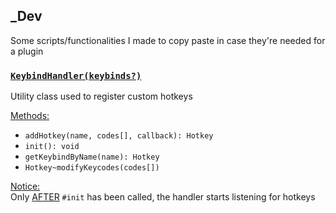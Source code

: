 

## _Dev

Some scripts/functionalities I made to copy paste in case they're needed for a plugin

### [`KeybindHandler(keybinds?)`](https://github.com/Zedruc/BetterDCStuff/blob/dev/_dev/keybindHandler.js)

Utility class used to register custom hotkeys

<ins>Methods:</ins>
* `addHotkey(name, codes[], callback): Hotkey`
* `init(): void`
* `getKeybindByName(name): Hotkey`
* `Hotkey~modifyKeycodes(codes[])`

<ins>Notice:</ins>  
Only <ins>AFTER</ins> `#init` has been called, the handler starts listening for hotkeys
